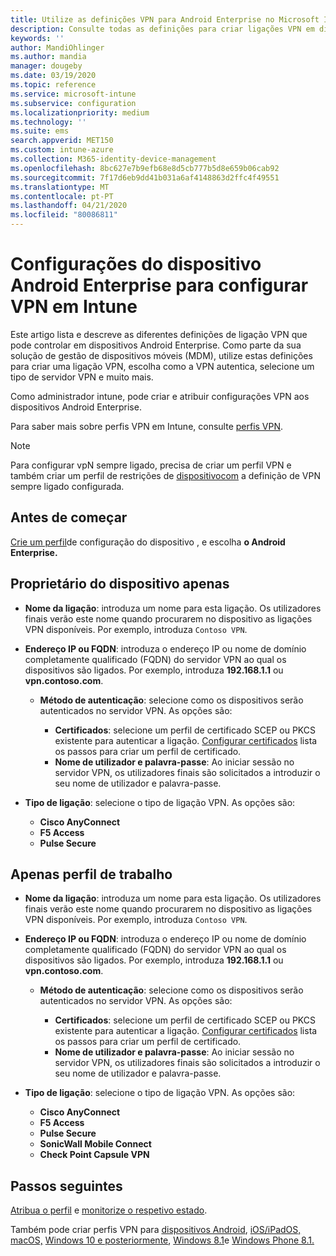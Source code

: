 ```yaml
---
title: Utilize as definições VPN para Android Enterprise no Microsoft Intune - Azure Microsoft Docs
description: Consulte todas as definições para criar ligações VPN em dispositivos Android Enterprise no Microsoft Intune. Introduza o nome de ligação, endereço IP ou FQDN do servidor VPN, escolha como os utilizadores autenticam e escolha os tipos de ligação Citrix, SonicWall, Check Point Capsule e Pulse Secure.
keywords: ''
author: MandiOhlinger
ms.author: mandia
manager: dougeby
ms.date: 03/19/2020
ms.topic: reference
ms.service: microsoft-intune
ms.subservice: configuration
ms.localizationpriority: medium
ms.technology: ''
ms.suite: ems
search.appverid: MET150
ms.custom: intune-azure
ms.collection: M365-identity-device-management
ms.openlocfilehash: 8bc627e7b9efb68e8d5cb777b5d8e659b06cab92
ms.sourcegitcommit: 7f17d6eb9dd41b031a6af4148863d2ffc4f49551
ms.translationtype: MT
ms.contentlocale: pt-PT
ms.lasthandoff: 04/21/2020
ms.locfileid: "80086811"
---
```

# <a name="android-enterprise-device-settings-to-configure-vpn-in-intune"></a>Configurações do dispositivo Android Enterprise para configurar VPN em Intune

Este artigo lista e descreve as diferentes definições de ligação VPN que pode controlar em dispositivos Android Enterprise. Como parte da sua solução de gestão de dispositivos móveis (MDM), utilize estas definições para criar uma ligação VPN, escolha como a VPN autentica, selecione um tipo de servidor VPN e muito mais.

Como administrador intune, pode criar e atribuir configurações VPN aos dispositivos Android Enterprise. 

Para saber mais sobre perfis VPN em Intune, consulte [perfis VPN](vpn-settings-configure.md).

> [!NOTE]
> Para configurar vpN sempre ligado, precisa de criar um perfil VPN e também criar um perfil de restrições de [dispositivocom](device-restrictions-android-for-work.md#connectivity) a definição de VPN sempre ligado configurada.

## <a name="before-you-begin"></a>Antes de começar

[Crie um perfil](vpn-settings-configure.md)de configuração do dispositivo , e escolha **o Android Enterprise.**

## <a name="device-owner-only"></a>Proprietário do dispositivo apenas

- **Nome da ligação**: introduza um nome para esta ligação. Os utilizadores finais verão este nome quando procurarem no dispositivo as ligações VPN disponíveis. Por exemplo, introduza `Contoso VPN`.
- **Endereço IP ou FQDN**: introduza o endereço IP ou nome de domínio completamente qualificado (FQDN) do servidor VPN ao qual os dispositivos são ligados. Por exemplo, introduza **192.168.1.1** ou **vpn.contoso.com**.

  - **Método de autenticação**: selecione como os dispositivos serão autenticados no servidor VPN. As opções são:
  
    - **Certificados**: selecione um perfil de certificado SCEP ou PKCS existente para autenticar a ligação. [Configurar certificados](../protect/certificates-configure.md) lista os passos para criar um perfil de certificado.
    - **Nome de utilizador e palavra-passe**: Ao iniciar sessão no servidor VPN, os utilizadores finais são solicitados a introduzir o seu nome de utilizador e palavra-passe.

- **Tipo de ligação**: selecione o tipo de ligação VPN. As opções são:

  - **Cisco AnyConnect**
  - **F5 Access**
  - **Pulse Secure**

## <a name="work-profile-only"></a>Apenas perfil de trabalho

- **Nome da ligação**: introduza um nome para esta ligação. Os utilizadores finais verão este nome quando procurarem no dispositivo as ligações VPN disponíveis. Por exemplo, introduza `Contoso VPN`.
- **Endereço IP ou FQDN**: introduza o endereço IP ou nome de domínio completamente qualificado (FQDN) do servidor VPN ao qual os dispositivos são ligados. Por exemplo, introduza **192.168.1.1** ou **vpn.contoso.com**.

  - **Método de autenticação**: selecione como os dispositivos serão autenticados no servidor VPN. As opções são:
  
    - **Certificados**: selecione um perfil de certificado SCEP ou PKCS existente para autenticar a ligação. [Configurar certificados](../protect/certificates-configure.md) lista os passos para criar um perfil de certificado.
    - **Nome de utilizador e palavra-passe**: Ao iniciar sessão no servidor VPN, os utilizadores finais são solicitados a introduzir o seu nome de utilizador e palavra-passe.

- **Tipo de ligação**: selecione o tipo de ligação VPN. As opções são:

  - **Cisco AnyConnect**
  - **F5 Access**
  - **Pulse Secure**
  - **SonicWall Mobile Connect**
  - **Check Point Capsule VPN**

## <a name="next-steps"></a>Passos seguintes

[Atribua o perfil](device-profile-assign.md) e [monitorize o respetivo estado](device-profile-monitor.md).

Também pode criar perfis VPN para [dispositivos Android](vpn-settings-android.md), [iOS/iPadOS,](vpn-settings-ios.md) [macOS,](vpn-settings-macos.md) [Windows 10 e posteriormente](vpn-settings-windows-10.md), [Windows 8.1](vpn-settings-windows-8-1.md)e [Windows Phone 8.1.](vpn-settings-windows-phone-8-1.md)
